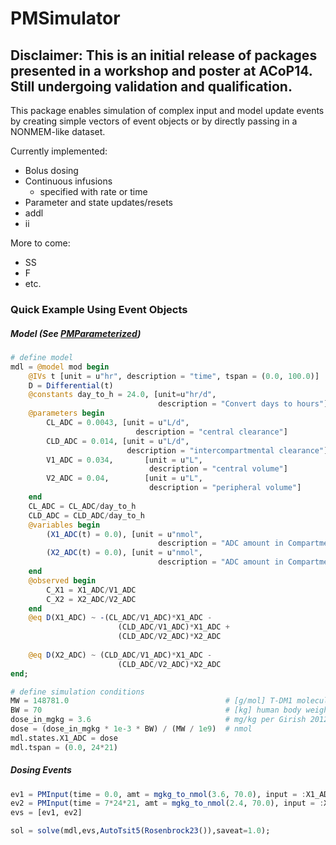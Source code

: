 # PMSimulator

## Disclaimer: This is an initial release of packages presented in a workshop and poster at ACoP14. Still undergoing validation and qualification. 

This package enables simulation of complex input and model update events by creating simple vectors of event objects or by directly passing in a NONMEM-like dataset. 

Currently implemented:
* Bolus dosing
* Continuous infusions
  * specified with rate or time
* Parameter and state updates/resets
* addl
* ii

More to come:
* SS
* F
* etc.

### Quick Example Using Event Objects

##### Model (See [PMParameterized](https://github.com/metrumresearchgroup/PMParameterized.jl))
```julia
# define model
mdl = @model mod begin
    @IVs t [unit = u"hr", description = "time", tspan = (0.0, 100.0)]
    D = Differential(t)
    @constants day_to_h = 24.0, [unit=u"hr/d", 
                                 description = "Convert days to hours"]
    @parameters begin 
        CL_ADC = 0.0043, [unit = u"L/d", 
                            description = "central clearance"]
        CLD_ADC = 0.014, [unit = u"L/d", 
                          description = "intercompartmental clearance"]
        V1_ADC = 0.034,       [unit = u"L", 
                               description = "central volume"]
        V2_ADC = 0.04,        [unit = u"L", 
                               description = "peripheral volume"]
    end
    CL_ADC = CL_ADC/day_to_h
    CLD_ADC = CLD_ADC/day_to_h
    @variables begin
        (X1_ADC(t) = 0.0), [unit = u"nmol", 
                                 description = "ADC amount in Compartment 1"]
        (X2_ADC(t) = 0.0), [unit = u"nmol", 
                                 description = "ADC amount in Compartment 2"]
    end
    @observed begin
        C_X1 = X1_ADC/V1_ADC
        C_X2 = X2_ADC/V2_ADC
    end
    @eq D(X1_ADC) ~ -(CL_ADC/V1_ADC)*X1_ADC - 
                        (CLD_ADC/V1_ADC)*X1_ADC + 
                        (CLD_ADC/V2_ADC)*X2_ADC
                        
    @eq D(X2_ADC) ~ (CLD_ADC/V1_ADC)*X1_ADC - 
                        (CLD_ADC/V2_ADC)*X2_ADC
end;

# define simulation conditions
MW = 148781.0                                   # [g/mol] T-DM1 molecular weight (Scheuher et al 2022)
BW = 70                                         # [kg] human body weight
dose_in_mgkg = 3.6                              # mg/kg per Girish 2012 data
dose = (dose_in_mgkg * 1e-3 * BW) / (MW / 1e9)  # nmol
mdl.states.X1_ADC = dose
mdl.tspan = (0.0, 24*21)
```

##### Dosing Events
```julia
ev1 = PMInput(time = 0.0, amt = mgkg_to_nmol(3.6, 70.0), input = :X1_ADC, ii = 504, addl = 6);
ev2 = PMInput(time = 7*24*21, amt = mgkg_to_nmol(2.4, 70.0), input = :X1_ADC, ii = 336, addl = 4);
evs = [ev1, ev2]

sol = solve(mdl,evs,AutoTsit5(Rosenbrock23()),saveat=1.0);
````


  

